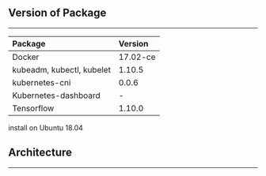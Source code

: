 ## Version of Package

---

| Package | Version |
| :--- | :--- |
| Docker | 17.02-ce |
| kubeadm, kubectl, kubelet | 1.10.5 |
| kubernetes-cni | 0.0.6 |
| Kubernetes-dashboard | - |
| Tensorflow | 1.10.0 |

install on Ubuntu 18.04

## Architecture

---



